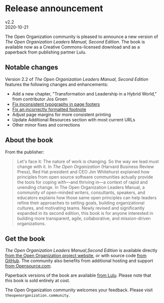 # Release announcement
v2.2  
2020-10-21  

The Open Organization community is pleased to announce a new version of *The Open Organization Leaders Manual, Second Edition*. The book is available now as a Creative Commons-licensed download and as a paperback from publishing partner Lulu.

## Notable changes
Version 2.2 of _The Open Organization Leaders Manual, Second Edition_ features the following changes and enhancements:

- Add a new chapter, "Transformation and Leadership in a Hybrid World," from contributor Jos Groen
- [Fix inconsistent typography in page footers](https://github.com/open-organization/open-org-leaders-manual/issues/36)
- [Fix an incorrectly formatted footnote](https://github.com/open-organization/open-org-leaders-manual/issues/35)
- Adjust page margins for more consistent printing
- Update Additional Resources section with most current URLs
- Other minor fixes and corrections

## About the book
From the publisher:

> Let's face it: The nature of work is changing. So the way we lead must change with it. In *The Open Organization* (Harvard Business Review Press), Red Hat president and CEO Jim Whitehurst explained how principles from open source software communities actually provide the tools for coping with—and thriving in—a context of rapid and unending change. In The Open Organization Leaders Manual, a community of open-minded writers, consultants, speakers, and educators explains how those same open principles can help leaders refine their approaches to setting goals, building organizational cultures, and motivating teams. Newly revised and significantly expanded in its second edition, this book is for anyone interested in building more transparent, agile, collaborative, and mission-driven organizations.

## Get the book
*The Open Organization Leaders Manual,Second Edition* is available directly [from the Open Organization project website](https://theopenorganization.org/books), or with source code [from GitHub](https://github.com/open-organization/open-org-leaders-manual). The community also benefits from additional hosting and support [from Opensource.com](https://opensource.com/open-organization/resources/leaders-manual).

Paperback versions of the book are available [from Lulu](https://www.lulu.com/en/us/shop/the-open-organization-community-/the-open-organization-leaders-manual-second-edition/paperback/product-1dz5ek9d.html). Please note that this book is sold entirely at cost.

The Open Organization community welcomes your feedback. Please visit ``theopenorganization.community``.
